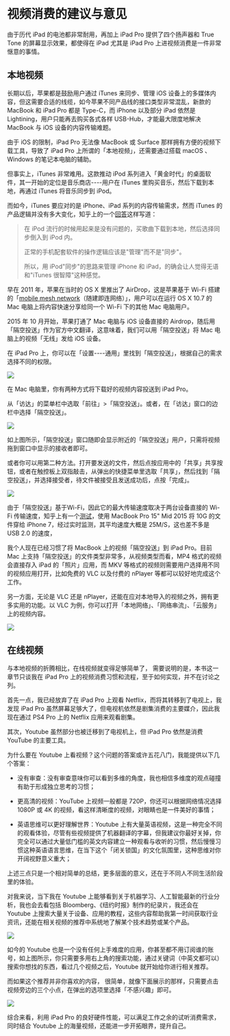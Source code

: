 # 视频消费的建议与意见

由于历代 iPad 的电池都非常耐用，再加上 iPad Pro 提供了四个扬声器和 True Tone 的屏幕显示效果，都使得在 iPad 尤其是 iPad Pro 上进视频消费是一件非常惬意的事情。


## 本地视频


长期以后，苹果都是鼓励用户通过 iTunes 来同步、管理 iOS 设备上的多媒体内容，但这需要合适的线缆，如今苹果不同产品线的接口类型非常混乱，新款的 MacBook 和 iPad Pro 都是 Type-C，而 iPhone 以及部分 iPad 依然是 Lightining，用户只能再去购买各式各样 USB-Hub，才能最大限度地解决 MacBook 与 iOS 设备的内容传输难题。

由于 iOS 的限制，iPad Pro 无法像 MacBook 或 Surface 那样拥有方便的视频下载工具，导致了 iPad Pro 上所谓的「本地视频」，还需要通过搭载 macOS 、Windows 的笔记本电脑的辅助。

但事实上，iTunes 非常难用。这款推动 iPod 系列进入「黄金时代」的桌面软件，其一开始的定位是音乐商店----用户在 iTunes 里购买音乐，然后下载到本地，再通过 iTunes 将音乐同步到 iPod。

而如今，iTunes 要应对的是 iPhone、iPad 系列的内容传输需求，然而 iTunes 的产品逻辑并没有多大变化，知乎上的一个[回答](http://daily.zhihu.com/story/9572584)这样写道：

> 在 iPod 流行的时候用起来是没有问题的，买歌曲下载到本地，然后选择同步倒入到 iPod 内。
> 
> 正常的手机配套软件的操作逻辑应该是"管理"而不是"同步"。
> 
> 所以，用 iPod"同步"的思路来管理 iPhone 和 iPad，的确会让人觉得无语和"iTunes 很智障"这种感觉。


早在 2011 年，苹果在当时的 OS X 里推出了 AirDrop，这是苹果基于 Wi-Fi 搭建的「[mobile mesh network](https://zh.m.wikipedia.org/wiki/%E9%9A%A8%E5%BB%BA%E5%8D%B3%E9%80%A3%E7%B6%B2%E8%B7%AF)（随建即连网络）」，用户可以在运行 OS X 10.7 的 Mac 电脑上将内容快速分享给同一个 Wi-Fi 下的其他 Mac 电脑用户。

2015 年 10 月开始，苹果打通了 Mac 电脑与 iOS 设备直接的 Airdrop，随后用「隔空投送」作为官方中文翻译，这意味着，我们可以用「隔空投送」将 Mac 电脑上的视频「无线」发给 iOS 设备。



在 iPad Pro 上，你可以在「设置----通用」里找到「隔空投送」，根据自己的需求选择不同的权限。



![](https://ebookimage.dailyio.cn/2019/04/21/15558360251533.png)




在 Mac 电脑里，你有两种方式将下载好的视频内容投送到 iPad Pro。

从「访达」的菜单栏中选取「前往」>「隔空投送」。或者，在「访达」窗口的边栏中选择「隔空投送」。



![](https://ebookimage.dailyio.cn/2019/04/21/15558360571484.png)


如上图所示，「隔空投送」窗口随即会显示附近的「隔空投送」用户，只需将视频拖到窗口中显示的接收者即可。

或者你可以用第二种方法。打开要发送的文件，然后点按应用中的「共享」共享按钮，或者在触控板上双指敲击，从弹出的快捷菜单里选取「共享」，然后找到「隔空投送」，并选择接受者，待文件被接受且发送成功后，点按「完成」。



![](https://ebookimage.dailyio.cn/2019/04/21/15558360666449.png)




由于「隔空投送」基于Wi-Fi，因此它的最大传输速度取决于两台设备直接的 Wi-Fi 传输速度，知乎上有一个[测试](https://www.zhihu.com/question/21684783/answer/206940738)，使用 MacBook Pro 15" Mid 2015 将 10G 的文件穿给 iPhone 7，经过实时监测，其平均速度大概是 25M/S，这也差不多是 USB 2.0 的速度，

我个人现在已经习惯了将 MacBook 上的视频「隔空投送」到 iPad Pro。目前 Mac 上支持「隔空投送」的文件类型非常多，从视频类型而看，MP4 格式的视频会直接存入 iPad 的「照片」应用，而 MKV 等格式的视频则需要用户选择用不同的视频应用打开，比如免费的 VLC 以及付费的 nPlayer 等都可以较好地完成这个工作。


另一方面，无论是 VLC 还是 nPlayer，还能在应对本地导入的视频之外，拥有更多实用的功能。以 VLC 为例，你可以打开「本地网络」、「网络串流」、「云服务」上的视频内容。


![](https://ebookimage.dailyio.cn/2019/04/21/15558360831035.png)





## 在线视频

与本地视频的折腾相比，在线视频就变得足够简单了， 需要说明的是，本书这一章节只谈我在 iPad Pro 上的视频消费习惯和流程，至于如何实现，并不在讨论之列。

首先一点，我已经放弃了在 iPad Pro 上观看 Netflix，而将其转移到了电视上，我发现 iPad Pro 虽然屏幕足够大了，但电视机依然是剧集消费的主要媒介，因此我现在通过 PS4 Pro 上的 Netflix 应用来观看剧集。


其次，Youtube 虽然部分也被迁移到了电视机上，但 iPad Pro 依然是消费 YouTube 的主要工具。

为什么要在 Youtube 上看视频？这个问题的答案或许五花八门，我能提供以下几个答案：

- 没有审查：没有审查意味你可以看到多维的角度，我也相信多维度的观点碰撞有助于形成独立思考的习惯；

- 更高清的视频：YouTube 上视频一般都是 720P，你还可以根据网络情况选择 1080P 或 4K 的视频，看这样清晰度的视频，对眼睛也是一件美好的事情；

- 英语思维可以更好理解世界：Youtube 上有大量英语视频，这是一种完全不同的观看体验，尽管有些视频提供了机器翻译的字幕，但我建议你最好关掉，你完全可以通过大量低门槛的英文内容建立一种观看与收听的习惯，然后慢慢习惯这种英语语言思维，在当下这个「闭关锁国」的文化氛围里，这种思维对你开阔视野意义重大；

上述三点只是一个相对简单的总结，更多层面的意义，还在于不同人不同生活阶段里的体验。

对我来说，当下我在 Youtube 上能够看到关于机器学习、人工智能最新的行业分析，我也会去看包括 Bloomberg、《纽约时报》制作的纪录片，我还会在 Youtube 上搜索大量关于设备、应用的教程，这些内容帮助我第一时间获取行业资讯，还能在相关视频的推荐中系统地了解某个技术趋势或某个产品。


![](https://ebookimage.dailyio.cn/2019/04/21/15558360953731.png)




如今的 Youtube 也是一个没有任何上手难度的应用，你甚至都不用订阅谁的账号，如上图所示，你只需要多用右上角的搜索功能，通过关键词（中英文都可以）搜索你想找的东西，看过几个视频之后，Youtube 就开始给你进行相关推荐。

而如果这个推荐并非你喜欢的内容， 很简单，就像下面展示的那样，只需要点击视频旁边的三个小点，在弹出的选项里选择「不感兴趣」即可。


![](https://ebookimage.dailyio.cn/2019/04/21/15558361031030.png)



综合来看，利用 iPad Pro 的良好硬件性能，可以满足工作之余的试听消费需求，同时结合 Youtube 上的海量视频，还能进一步开拓眼界，提升自己。




